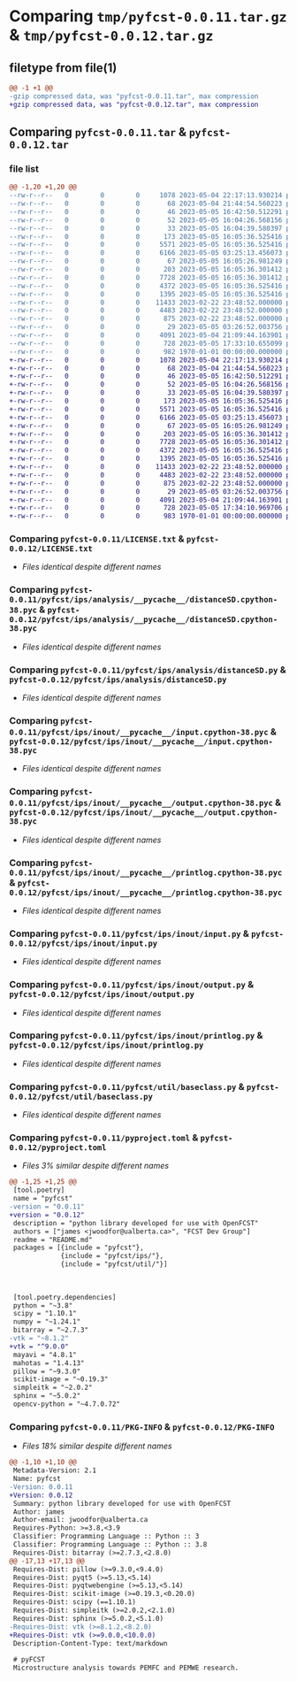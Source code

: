 # Comparing `tmp/pyfcst-0.0.11.tar.gz` & `tmp/pyfcst-0.0.12.tar.gz`

## filetype from file(1)

```diff
@@ -1 +1 @@
-gzip compressed data, was "pyfcst-0.0.11.tar", max compression
+gzip compressed data, was "pyfcst-0.0.12.tar", max compression
```

## Comparing `pyfcst-0.0.11.tar` & `pyfcst-0.0.12.tar`

### file list

```diff
@@ -1,20 +1,20 @@
--rw-r--r--   0        0        0     1078 2023-05-04 22:17:13.930214 pyfcst-0.0.11/LICENSE.txt
--rw-r--r--   0        0        0       68 2023-05-04 21:44:54.560223 pyfcst-0.0.11/README.md
--rw-r--r--   0        0        0       46 2023-05-05 16:42:50.512291 pyfcst-0.0.11/pyfcst/__init__.py
--rw-r--r--   0        0        0       52 2023-05-05 16:04:26.568156 pyfcst-0.0.11/pyfcst/ips/__init__.py
--rw-r--r--   0        0        0       33 2023-05-05 16:04:39.580397 pyfcst-0.0.11/pyfcst/ips/analysis/__init__.py
--rw-r--r--   0        0        0      173 2023-05-05 16:05:36.525416 pyfcst-0.0.11/pyfcst/ips/analysis/__pycache__/__init__.cpython-38.pyc
--rw-r--r--   0        0        0     5571 2023-05-05 16:05:36.525416 pyfcst-0.0.11/pyfcst/ips/analysis/__pycache__/distanceSD.cpython-38.pyc
--rw-r--r--   0        0        0     6166 2023-05-05 03:25:13.456073 pyfcst-0.0.11/pyfcst/ips/analysis/distanceSD.py
--rw-r--r--   0        0        0       67 2023-05-05 16:05:26.981249 pyfcst-0.0.11/pyfcst/ips/inout/__init__.py
--rw-r--r--   0        0        0      203 2023-05-05 16:05:36.301412 pyfcst-0.0.11/pyfcst/ips/inout/__pycache__/__init__.cpython-38.pyc
--rw-r--r--   0        0        0     7728 2023-05-05 16:05:36.301412 pyfcst-0.0.11/pyfcst/ips/inout/__pycache__/input.cpython-38.pyc
--rw-r--r--   0        0        0     4372 2023-05-05 16:05:36.525416 pyfcst-0.0.11/pyfcst/ips/inout/__pycache__/output.cpython-38.pyc
--rw-r--r--   0        0        0     1395 2023-05-05 16:05:36.525416 pyfcst-0.0.11/pyfcst/ips/inout/__pycache__/printlog.cpython-38.pyc
--rw-r--r--   0        0        0    11433 2023-02-22 23:48:52.000000 pyfcst-0.0.11/pyfcst/ips/inout/input.py
--rw-r--r--   0        0        0     4483 2023-02-22 23:48:52.000000 pyfcst-0.0.11/pyfcst/ips/inout/output.py
--rw-r--r--   0        0        0      875 2023-02-22 23:48:52.000000 pyfcst-0.0.11/pyfcst/ips/inout/printlog.py
--rw-r--r--   0        0        0       29 2023-05-05 03:26:52.003756 pyfcst-0.0.11/pyfcst/util/__init__.py
--rw-r--r--   0        0        0     4091 2023-05-04 21:09:44.163901 pyfcst-0.0.11/pyfcst/util/baseclass.py
--rw-r--r--   0        0        0      728 2023-05-05 17:33:10.655099 pyfcst-0.0.11/pyproject.toml
--rw-r--r--   0        0        0      982 1970-01-01 00:00:00.000000 pyfcst-0.0.11/PKG-INFO
+-rw-r--r--   0        0        0     1078 2023-05-04 22:17:13.930214 pyfcst-0.0.12/LICENSE.txt
+-rw-r--r--   0        0        0       68 2023-05-04 21:44:54.560223 pyfcst-0.0.12/README.md
+-rw-r--r--   0        0        0       46 2023-05-05 16:42:50.512291 pyfcst-0.0.12/pyfcst/__init__.py
+-rw-r--r--   0        0        0       52 2023-05-05 16:04:26.568156 pyfcst-0.0.12/pyfcst/ips/__init__.py
+-rw-r--r--   0        0        0       33 2023-05-05 16:04:39.580397 pyfcst-0.0.12/pyfcst/ips/analysis/__init__.py
+-rw-r--r--   0        0        0      173 2023-05-05 16:05:36.525416 pyfcst-0.0.12/pyfcst/ips/analysis/__pycache__/__init__.cpython-38.pyc
+-rw-r--r--   0        0        0     5571 2023-05-05 16:05:36.525416 pyfcst-0.0.12/pyfcst/ips/analysis/__pycache__/distanceSD.cpython-38.pyc
+-rw-r--r--   0        0        0     6166 2023-05-05 03:25:13.456073 pyfcst-0.0.12/pyfcst/ips/analysis/distanceSD.py
+-rw-r--r--   0        0        0       67 2023-05-05 16:05:26.981249 pyfcst-0.0.12/pyfcst/ips/inout/__init__.py
+-rw-r--r--   0        0        0      203 2023-05-05 16:05:36.301412 pyfcst-0.0.12/pyfcst/ips/inout/__pycache__/__init__.cpython-38.pyc
+-rw-r--r--   0        0        0     7728 2023-05-05 16:05:36.301412 pyfcst-0.0.12/pyfcst/ips/inout/__pycache__/input.cpython-38.pyc
+-rw-r--r--   0        0        0     4372 2023-05-05 16:05:36.525416 pyfcst-0.0.12/pyfcst/ips/inout/__pycache__/output.cpython-38.pyc
+-rw-r--r--   0        0        0     1395 2023-05-05 16:05:36.525416 pyfcst-0.0.12/pyfcst/ips/inout/__pycache__/printlog.cpython-38.pyc
+-rw-r--r--   0        0        0    11433 2023-02-22 23:48:52.000000 pyfcst-0.0.12/pyfcst/ips/inout/input.py
+-rw-r--r--   0        0        0     4483 2023-02-22 23:48:52.000000 pyfcst-0.0.12/pyfcst/ips/inout/output.py
+-rw-r--r--   0        0        0      875 2023-02-22 23:48:52.000000 pyfcst-0.0.12/pyfcst/ips/inout/printlog.py
+-rw-r--r--   0        0        0       29 2023-05-05 03:26:52.003756 pyfcst-0.0.12/pyfcst/util/__init__.py
+-rw-r--r--   0        0        0     4091 2023-05-04 21:09:44.163901 pyfcst-0.0.12/pyfcst/util/baseclass.py
+-rw-r--r--   0        0        0      728 2023-05-05 17:34:10.969706 pyfcst-0.0.12/pyproject.toml
+-rw-r--r--   0        0        0      983 1970-01-01 00:00:00.000000 pyfcst-0.0.12/PKG-INFO
```

### Comparing `pyfcst-0.0.11/LICENSE.txt` & `pyfcst-0.0.12/LICENSE.txt`

 * *Files identical despite different names*

### Comparing `pyfcst-0.0.11/pyfcst/ips/analysis/__pycache__/distanceSD.cpython-38.pyc` & `pyfcst-0.0.12/pyfcst/ips/analysis/__pycache__/distanceSD.cpython-38.pyc`

 * *Files identical despite different names*

### Comparing `pyfcst-0.0.11/pyfcst/ips/analysis/distanceSD.py` & `pyfcst-0.0.12/pyfcst/ips/analysis/distanceSD.py`

 * *Files identical despite different names*

### Comparing `pyfcst-0.0.11/pyfcst/ips/inout/__pycache__/input.cpython-38.pyc` & `pyfcst-0.0.12/pyfcst/ips/inout/__pycache__/input.cpython-38.pyc`

 * *Files identical despite different names*

### Comparing `pyfcst-0.0.11/pyfcst/ips/inout/__pycache__/output.cpython-38.pyc` & `pyfcst-0.0.12/pyfcst/ips/inout/__pycache__/output.cpython-38.pyc`

 * *Files identical despite different names*

### Comparing `pyfcst-0.0.11/pyfcst/ips/inout/__pycache__/printlog.cpython-38.pyc` & `pyfcst-0.0.12/pyfcst/ips/inout/__pycache__/printlog.cpython-38.pyc`

 * *Files identical despite different names*

### Comparing `pyfcst-0.0.11/pyfcst/ips/inout/input.py` & `pyfcst-0.0.12/pyfcst/ips/inout/input.py`

 * *Files identical despite different names*

### Comparing `pyfcst-0.0.11/pyfcst/ips/inout/output.py` & `pyfcst-0.0.12/pyfcst/ips/inout/output.py`

 * *Files identical despite different names*

### Comparing `pyfcst-0.0.11/pyfcst/ips/inout/printlog.py` & `pyfcst-0.0.12/pyfcst/ips/inout/printlog.py`

 * *Files identical despite different names*

### Comparing `pyfcst-0.0.11/pyfcst/util/baseclass.py` & `pyfcst-0.0.12/pyfcst/util/baseclass.py`

 * *Files identical despite different names*

### Comparing `pyfcst-0.0.11/pyproject.toml` & `pyfcst-0.0.12/pyproject.toml`

 * *Files 3% similar despite different names*

```diff
@@ -1,25 +1,25 @@
 [tool.poetry]
 name = "pyfcst"
-version = "0.0.11"
+version = "0.0.12"
 description = "python library developed for use with OpenFCST"
 authors = ["james <jwoodfor@ualberta.ca>", "FCST Dev Group"]
 readme = "README.md"
 packages = [{include = "pyfcst"},
             {include = "pyfcst/ips/"},
             {include = "pyfcst/util/"}]
 
 
 
 [tool.poetry.dependencies]
 python = "~3.8"
 scipy = "1.10.1"
 numpy = "~1.24.1"
 bitarray = "~2.7.3"
-vtk = "~8.1.2"
+vtk = "^9.0.0"
 mayavi = "4.8.1"
 mahotas = "1.4.13"
 pillow = "~9.3.0"
 scikit-image = "~0.19.3"
 simpleitk = "~2.0.2"
 sphinx = "~5.0.2"
 opencv-python = "~4.7.0.72"
```

### Comparing `pyfcst-0.0.11/PKG-INFO` & `pyfcst-0.0.12/PKG-INFO`

 * *Files 18% similar despite different names*

```diff
@@ -1,10 +1,10 @@
 Metadata-Version: 2.1
 Name: pyfcst
-Version: 0.0.11
+Version: 0.0.12
 Summary: python library developed for use with OpenFCST
 Author: james
 Author-email: jwoodfor@ualberta.ca
 Requires-Python: >=3.8,<3.9
 Classifier: Programming Language :: Python :: 3
 Classifier: Programming Language :: Python :: 3.8
 Requires-Dist: bitarray (>=2.7.3,<2.8.0)
@@ -17,13 +17,13 @@
 Requires-Dist: pillow (>=9.3.0,<9.4.0)
 Requires-Dist: pyqt5 (>=5.13,<5.14)
 Requires-Dist: pyqtwebengine (>=5.13,<5.14)
 Requires-Dist: scikit-image (>=0.19.3,<0.20.0)
 Requires-Dist: scipy (==1.10.1)
 Requires-Dist: simpleitk (>=2.0.2,<2.1.0)
 Requires-Dist: sphinx (>=5.0.2,<5.1.0)
-Requires-Dist: vtk (>=8.1.2,<8.2.0)
+Requires-Dist: vtk (>=9.0.0,<10.0.0)
 Description-Content-Type: text/markdown
 
 # pyFCST
 Microstructure analysis towards PEMFC and PEMWE research.
```

